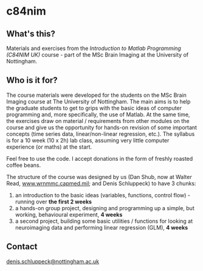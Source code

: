 # c84nim  

## What's this?

Materials and exercises from the *Introduction to Matlab Programming (C84NIM UK)* course - part of the MSc Brain Imaging at the University of Nottingham.

## Who is it for?

The course materials were developed for the students on the MSc Brain Imaging course at The University of Nottingham. The main aims is to help the graduate students to get to grips with the basic ideas of computer programming and, more specifically, the use of Matlab. At the same time, the exercises draw on material / requirements from other modules on the course and give us the opportunity for hands-on revision of some important concepts (time series data, linear/non-linear regression, etc.).  The syllabus is for a 10 week (10 x 2h) lab class, assuming very little computer experience (or maths) at the start.

Feel free to use the code. I accept donations in the form of freshly roasted coffee beans.

The structure of the course was designed by us (Dan Shub, now at Walter Read, www.wrnmmc.capmed.mil; and Denis Schluppeck) to have 3 chunks:

1. an introduction to the basic ideas (variables, functions, control flow) - running over **the first 2 weeks**
2. a hands-on group project, designing and programming up a simple, but working, behavioural experiment, **4 weeks**
3. a second project, building some basic utilities / functions for looking at neuroimaging data and performing linear regression (GLM), **4 weeks**

## Contact

denis.schluppeck@nottingham.ac.uk

